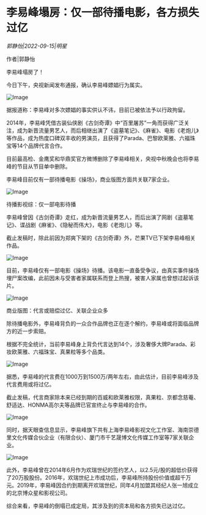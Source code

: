 # 李易峰塌房：仅一部待播电影，各方损失过亿

*郭静怡|2022-09-15|明星*

作者|郭静怡

李易峰塌房了！

今日下午，央视新闻发布通报，确认李易峰嫖娼行为属实。

![Image](https://p3-sign.toutiaoimg.com/tos-cn-i-qvj2lq49k0/dc1a15bcdf72446da55be79f9918d76a~noop.image?_iz=58558&from=article.pc_detail&x-expires=1663820142&x-signature=ef7CU%2BqsobVlN%2FslSiRXOXhA1UI%3D)

据报道称：李易峰对多次嫖娼的事实供认不讳，目前已被依法予以行政拘留。

2014年，李易峰凭借古装仙侠剧《古剑奇谭》中“百里屠苏”一角而获得广泛关注，成为新晋流量男艺人，而后相继出演了《盗墓笔记》、《麻雀》、电影《老炮儿》等作品，成为热度口碑双丰收的男演员，且获得了Parada、巴黎欧莱雅、六福珠宝等14个品牌代言合作。

目前最高检、金鹰奖和华鼎奖官方微博删除了李易峰相关，央视中秋晚会也将李易峰的节目从节目单中删除。

李易峰目前仅有一部待播电影《操场》，商业版图方面共关联7家企业。

![Image](https://p3-sign.toutiaoimg.com/tos-cn-i-qvj2lq49k0/c63c1651c5a5492a9ee0ade0de4fc3dc~noop.image?_iz=58558&from=article.pc_detail&x-expires=1663820142&x-signature=YSyLSkrhtYy%2FwuhGRq0HDX5uDO8%3D)

待播影视综：仅一部电影待播

李易峰曾因《古剑奇谭》走红，成为新晋流量男艺人，而后出演了网剧《盗墓笔记》、谍战剧《麻雀》、《隐秘而伟大》，电影《老炮儿》等。

截止发稿时，除此前因为郑爽下架的《古剑奇谭》外，芒果TV已下架李易峰相关作品。

![Image](https://p3-sign.toutiaoimg.com/tos-cn-i-qvj2lq49k0/213fdd7601dc4065b3149ba4904fce32~noop.image?_iz=58558&from=article.pc_detail&x-expires=1663820142&x-signature=deKBn2Lb17eGfr9uMO1sreKFfrU%3D)

目前，李易峰仅有一部电影《操场》待播。该电影一直备受争议，由真实事件操场埋尸案改编，此前因未与受害者家属联系而登上热搜，被害人家属也曾想过起诉该片。

![Image](https://p3-sign.toutiaoimg.com/tos-cn-i-qvj2lq49k0/2194187fb0254e12bb44bd81d91c3e69~noop.image?_iz=58558&from=article.pc_detail&x-expires=1663820142&x-signature=%2BDiEDIMAmXGRkxnLNCtNj%2FdwtZw%3D)

商业版图：代言或赔偿过亿、关联企业众多

除待播电影外，李易峰背负的一众合作品牌也正在逐个解约，李易峰或将面临品牌方的近一步索赔。

根据不完全统计，当前李易峰身上背负代言达到14个，涉及奢侈大牌Parada、彩妆欧莱雅、六福珠宝、真果粒等多个品类。

![Image](https://p3-sign.toutiaoimg.com/tos-cn-i-qvj2lq49k0/2dbef9e50f4c4296a547bba15bb128bd~noop.image?_iz=58558&from=article.pc_detail&x-expires=1663820142&x-signature=vX2VSmsfzS9ryXaOp3H6ZOXhbBo%3D)

据悉，李易峰的代言费在1000万到1500万/两年左右，由此估计，目前李易峰涉及代言费用或将过亿。

截止发稿，代言商家除本来已经到期的百威和欧莱雅权限，真果粒、京都念慈菴、舒适达、HONMA高尔夫等品牌已官宣终止与李易峰的合作。

![Image](https://p3-sign.toutiaoimg.com/tos-cn-i-qvj2lq49k0/091673f679264489a3cd2c1bd27112da~noop.image?_iz=58558&from=article.pc_detail&x-expires=1663820142&x-signature=PKVWktVFqJcnij1RxRxkRQkW7Zw%3D)

同时，据天眼查信息显示，李易峰旗下共有上海李易峰影视文化工作室、海南崇德里文化传媒合伙企业（有限合伙）、厦门市千艺晟博文化传媒工作室等7家关联企业。

![Image](https://p3-sign.toutiaoimg.com/tos-cn-i-qvj2lq49k0/5b5436fde08945e691c4cd3b97b5174a~noop.image?_iz=58558&from=article.pc_detail&x-expires=1663820142&x-signature=glnwgwYjy%2FL6neJ3SS9Yf%2BlplTo%3D)

此外，李易峰曾在2014年6月作为欢瑞世纪的签约艺人，以2.5元/股的超低价获得了20万股股份。2016年，欢瑞世纪上市成功后，李易峰所持股份价值或超千万元。2019年，李易峰因合约到期离开欢瑞世纪，同年4月加盟其经纪人张一旭成立的北京博众星和影视公司。

综合来看，李易峰的倒塌已成定局，其涉及到的资本局和各方损失已达过亿。

